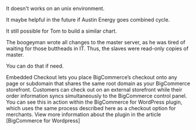 It doesn't works on an unix environment.

It maybe helpful in the future if Austin Energy goes combined cycle.

It still possible for Tom to build a similar chart.


The boogeyman wrote all changes to the master server, as he was tired of waiting for those buttheads in IT. Thus, the slaves were read-only copies of master.

You can do that if need.


Embedded Checkout lets you place BigCommerce’s checkout onto any page or subdomain that shares the same root domain as your BigCommerce storefront. Customers can check out on an external storefront while their order information syncs simultaneously to the BigCommerce control panel. You can see this in action within the BigCommerce for WordPress plugin, which uses the same process described here as a checkout option for merchants. View more information about the plugin in the article [BigCommerce for Wordpress]
